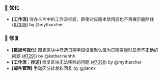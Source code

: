 ### 🚀 优化

- **[工作流]** 待办卡片中的工作流标题，即使对应版本禁用后也不再展示删除线 ([#7339](https://github.com/nocobase/nocobase/pull/7339)) by @mytharcher

### 🐛 修复

- **[数据可视化]** 图表区块中筛选日期字段设置默认值为日期变量时显示不正确的问题 ([#7291](https://github.com/nocobase/nocobase/pull/7291)) by @katherinehhh
- **[工作流：抄送]** 修复区块无法移除的问题 ([#7338](https://github.com/nocobase/nocobase/pull/7338)) by @mytharcher
- **[邮件管理]** 手动区分转发和回复 by @jiannx
